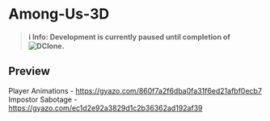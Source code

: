 # Among-Us-3D

> **ℹ️ Info: Development is currently paused until completion of ![DClone](https://github.com/d-clone).**

## Preview
Player Animations - https://gyazo.com/860f7a2f6dba0fa31f6ed21afbf0ecb7
Impostor Sabotage - https://gyazo.com/ec1d2e92a3829d1c2b36362ad192af39
